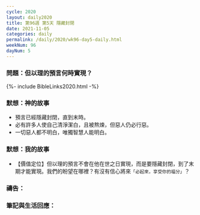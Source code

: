 ```yaml
---
cycle: 2020
layout: daily2020
title: 第96週 第5天 隱藏封閉
date: 2021-11-05
categories: daily
permalink: /daily/2020/wk96-day5-daily.html
weekNum: 96
dayNum: 5
---
```


### 問題：但以理的預言何時實現？

{%- include BibleLinks2020.html -%}

### 默想：神的故事
+ 預言已經隱藏封閉，直到末時。
+ 必有許多人使自己清淨潔白，且被熬煉，但惡人仍必行惡。
+ 一切惡人都不明白，唯獨智慧人能明白。

### 默想：我的故事
+ 【價值定位】但以理的預言不會在他在世之日實現，而是要隱藏封閉，到了末期才能實現。我們的盼望在哪裡？有沒有信心將來`「必起來，享受你的福分」`？

### 禱告：

### 筆記與生活回應：
